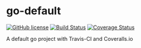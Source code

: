 # go-default

[![GitHub license](https://img.shields.io/github/license/nkristek/go-default.svg)](https://github.com/nkristek/go-default/blob/master/LICENSE)
[![Build Status](https://travis-ci.org/nkristek/go-default.svg?branch=master)](https://travis-ci.org/nkristek/go-default)
[![Coverage Status](https://coveralls.io/repos/github/nkristek/go-default/badge.svg?branch=master)](https://coveralls.io/github/nkristek/go-default?branch=master)

A default go project with Travis-CI and Coveralls.io

